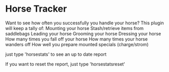 # Horse Tracker

Want to see how often you successfully you handle your horse?
This plugin will keep a tally of:
Mounting your horse
Stash/retrieve items from saddlebags
Leading your horse
Grooming your horse
Dressing your horse
How many times you fall off your horse
How many times your horse wanders off
How well you prepare mounted specials (charge/strom)

just type 'horsestats' to see an up to date report

If you want to reset the report, just type 'horsestatsreset'
